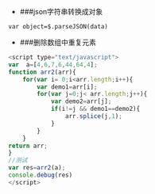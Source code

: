 * ###json字符串转换成对象
```
var object=$.parseJSON(data)
```

* ###删除数组中重复元素
```javascript
<script type="text/javascript">
var  a=[4,6,7,6,44,64,4];
function arr2(arr){
	for(var i= 0;i<arr.length;i++){
		var demo1=arr[i];
		for(var j=0;j< arr.length;j++){
			var demo2=arr[j];
			if(i!=j && demo1==demo2){
				arr.splice(j,1);
			}
		}
	}
return arr;
}
//测试
var res=arr2(a);
console.debug(res)
</script>
```


